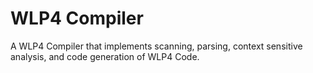 # WLP4 Compiler
A WLP4 Compiler that implements scanning, parsing, context sensitive analysis, and code generation of WLP4 Code.
